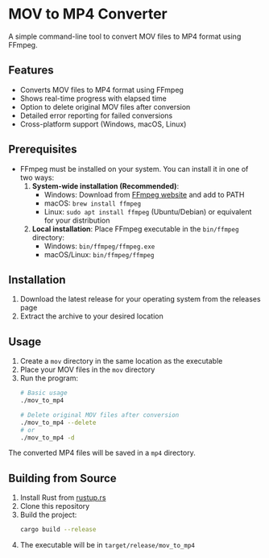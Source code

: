 # MOV to MP4 Converter

A simple command-line tool to convert MOV files to MP4 format using FFmpeg.

## Features

- Converts MOV files to MP4 format using FFmpeg
- Shows real-time progress with elapsed time
- Option to delete original MOV files after conversion
- Detailed error reporting for failed conversions
- Cross-platform support (Windows, macOS, Linux)

## Prerequisites

- FFmpeg must be installed on your system. You can install it in one of two ways:
  1. **System-wide installation (Recommended)**:
     - Windows: Download from [FFmpeg website](https://ffmpeg.org/download.html) and add to PATH
     - macOS: `brew install ffmpeg`
     - Linux: `sudo apt install ffmpeg` (Ubuntu/Debian) or equivalent for your distribution
  2. **Local installation**: Place FFmpeg executable in the `bin/ffmpeg` directory:
     - Windows: `bin/ffmpeg/ffmpeg.exe`
     - macOS/Linux: `bin/ffmpeg/ffmpeg`

## Installation

1. Download the latest release for your operating system from the releases page
2. Extract the archive to your desired location

## Usage

1. Create a `mov` directory in the same location as the executable
2. Place your MOV files in the `mov` directory
3. Run the program:
   ```bash
   # Basic usage
   ./mov_to_mp4

   # Delete original MOV files after conversion
   ./mov_to_mp4 --delete
   # or
   ./mov_to_mp4 -d
   ```

The converted MP4 files will be saved in a `mp4` directory.

## Building from Source

1. Install Rust from [rustup.rs](https://rustup.rs/)
2. Clone this repository
3. Build the project:
   ```bash
   cargo build --release
   ```
4. The executable will be in `target/release/mov_to_mp4`